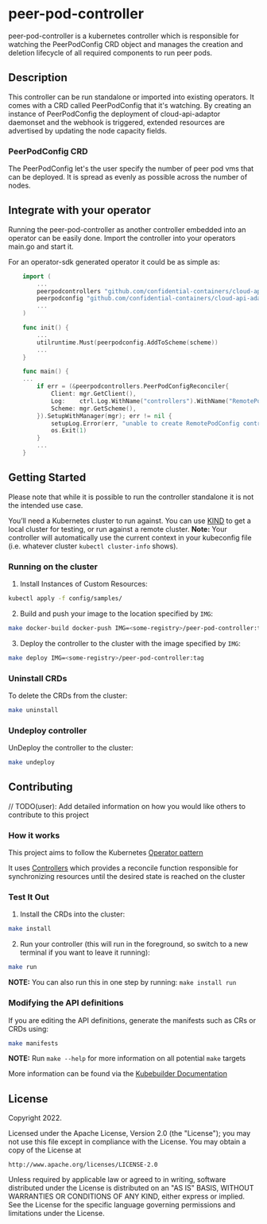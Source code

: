 # peer-pod-controller
peer-pod-controller is a kubernetes controller which is responsible for
watching the PeerPodConfig CRD object and manages the creation and deletion
lifecycle of all required components to run peer pods.

## Description
This controller can be run standalone or imported into existing operators. It comes with
a CRD called PeerPodConfig that it's watching. By creating an instance of PeerPodConfig the deployment of
cloud-api-adaptor daemonset and the webhook is triggered, extended resources are advertised by
updating the node capacity fields.

### PeerPodConfig CRD
The PeerPodConfig let's the user specify the number of peer pod vms that can be deployed.
It is spread as evenly as possible across the number of nodes.

## Integrate with your operator
Running the peer-pod-controller as another controller embedded into an operator can be easily
done. Import the controller into your operators main.go and start it.

For an operator-sdk generated operator it could be as simple as:

```go
    import (
        ...
        peerpodcontrollers "github.com/confidential-containers/cloud-api-adaptor/peer-pod-controller/controllers"
        peerpodconfig "github.com/confidential-containers/cloud-api-adaptor/peer-pod-controller/api/v1alpha1"
        ...
    )

    func init() {
        ...
        utilruntime.Must(peerpodconfig.AddToScheme(scheme))
        ...
    }

    func main() {
	...
        if err = (&peerpodcontrollers.PeerPodConfigReconciler{
        	Client: mgr.GetClient(),
        	Log:    ctrl.Log.WithName("controllers").WithName("RemotePodConfig"),
        	Scheme: mgr.GetScheme(),
        }).SetupWithManager(mgr); err != nil {
        	setupLog.Error(err, "unable to create RemotePodConfig controller for OpenShift cluster", "controller", "RemotePodConfig")
        	os.Exit(1)
        }
        ...
    }
```

## Getting Started
Please note that while it is possible to run the controller standalone it is not the
intended use case. 

You’ll need a Kubernetes cluster to run against. You can use [KIND](https://sigs.k8s.io/kind) to get a local cluster for testing, or run against a remote cluster.
**Note:** Your controller will automatically use the current context in your kubeconfig file (i.e. whatever cluster `kubectl cluster-info` shows).

### Running on the cluster
1. Install Instances of Custom Resources:

```sh
kubectl apply -f config/samples/
```

2. Build and push your image to the location specified by `IMG`:
	
```sh
make docker-build docker-push IMG=<some-registry>/peer-pod-controller:tag
```
	
3. Deploy the controller to the cluster with the image specified by `IMG`:

```sh
make deploy IMG=<some-registry>/peer-pod-controller:tag
```

### Uninstall CRDs
To delete the CRDs from the cluster:

```sh
make uninstall
```

### Undeploy controller
UnDeploy the controller to the cluster:

```sh
make undeploy
```

## Contributing
// TODO(user): Add detailed information on how you would like others to contribute to this project

### How it works
This project aims to follow the Kubernetes [Operator pattern](https://kubernetes.io/docs/concepts/extend-kubernetes/operator/)

It uses [Controllers](https://kubernetes.io/docs/concepts/architecture/controller/) 
which provides a reconcile function responsible for synchronizing resources until the desired state is reached on the cluster 

### Test It Out
1. Install the CRDs into the cluster:

```sh
make install
```

2. Run your controller (this will run in the foreground, so switch to a new terminal if you want to leave it running):

```sh
make run
```

**NOTE:** You can also run this in one step by running: `make install run`

### Modifying the API definitions
If you are editing the API definitions, generate the manifests such as CRs or CRDs using:

```sh
make manifests
```

**NOTE:** Run `make --help` for more information on all potential `make` targets

More information can be found via the [Kubebuilder Documentation](https://book.kubebuilder.io/introduction.html)

## License

Copyright 2022.

Licensed under the Apache License, Version 2.0 (the "License");
you may not use this file except in compliance with the License.
You may obtain a copy of the License at

    http://www.apache.org/licenses/LICENSE-2.0

Unless required by applicable law or agreed to in writing, software
distributed under the License is distributed on an "AS IS" BASIS,
WITHOUT WARRANTIES OR CONDITIONS OF ANY KIND, either express or implied.
See the License for the specific language governing permissions and
limitations under the License.
